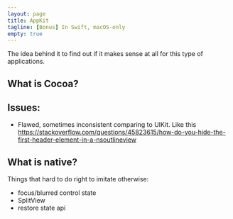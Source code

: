 ```yaml
---
layout: page
title: AppKit
tagline: [Bonus] In Swift, macOS-only
empty: true
---
```


The idea behind it to find out if it makes sense at all for this type of applications.

## What is Cocoa?

## Issues:

- Flawed, sometimes inconsistent comparing to UIKit. Like this https://stackoverflow.com/questions/45823615/how-do-you-hide-the-first-header-element-in-a-nsoutlineview

## What is native?

Things that hard to do right to imitate otherwise:

- focus/blurred control state
- SplitView
- restore state api
